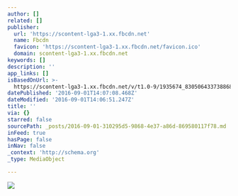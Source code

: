 ```yaml
---
author: []
related: []
publisher:
  url: 'https://scontent-lga3-1.xx.fbcdn.net'
  name: Fbcdn
  favicon: 'https://scontent-lga3-1.xx.fbcdn.net/favicon.ico'
  domain: scontent-lga3-1.xx.fbcdn.net
keywords: []
description: ''
app_links: []
isBasedOnUrl: >-
  https://scontent-lga3-1.xx.fbcdn.net/v/t1.0-9/1935674_830506433738868_36064374307681050_n.jpg?oh=e3ecbe6b0d119de7f09677d02ed51e96&oe=58562100
datePublished: '2016-09-01T14:07:08.468Z'
dateModified: '2016-09-01T14:06:51.247Z'
title: ''
via: {}
starred: false
sourcePath: _posts/2016-09-01-310295d5-9868-4e37-a86d-869580117f78.md
inFeed: true
hasPage: false
inNav: false
_context: 'http://schema.org'
_type: MediaObject

---
```

<article style=""><img src="https://scontent-lga3-1.xx.fbcdn.net/v/t1.0-9/1935674_830506433738868_36064374307681050_n.jpg?oh=e3ecbe6b0d119de7f09677d02ed51e96&amp;oe=58562100" /></article>